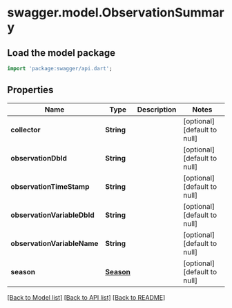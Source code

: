 # swagger.model.ObservationSummary

## Load the model package
```dart
import 'package:swagger/api.dart';
```

## Properties
Name | Type | Description | Notes
------------ | ------------- | ------------- | -------------
**collector** | **String** |  | [optional] [default to null]
**observationDbId** | **String** |  | [optional] [default to null]
**observationTimeStamp** | **String** |  | [optional] [default to null]
**observationVariableDbId** | **String** |  | [optional] [default to null]
**observationVariableName** | **String** |  | [optional] [default to null]
**season** | [**Season**](Season.md) |  | [optional] [default to null]

[[Back to Model list]](../README.md#documentation-for-models) [[Back to API list]](../README.md#documentation-for-api-endpoints) [[Back to README]](../README.md)


